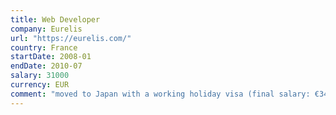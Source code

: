 ```yaml
---
title: Web Developer
company: Eurelis
url: "https://eurelis.com/"
country: France
startDate: 2008-01
endDate: 2010-07
salary: 31000
currency: EUR
comment: "moved to Japan with a working holiday visa (final salary: €34,000)"
---
```

